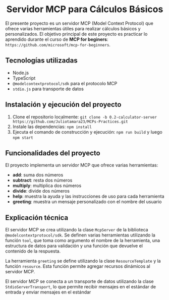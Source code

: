# <h1 align="center">Servidor MCP para Cálculos Básicos</h1>

El presente proyecto es un servidor MCP (Model Context Protocol) que ofrece varias herramientas útiles para realizar cálculos básicos y personalizados. El objetivo principal de este proyecto es practicar lo aprendido durante el curso de **MCP for beginers**: `https://github.com/microsoft/mcp-for-beginners`.

## Tecnologías utilizadas

- Node.js
- TypeScript
- `@modelcontextprotocol/sdk` para el protocolo MCP
- `stdio.js` para transporte de datos

## Instalación y ejecución del proyecto

1.  Clone el repositorio localmente: `git clone -b 0.2-calculator-server https://github.com/Juliotamara23/MCPs-Practices.git`
2.  Instale las dependencias: `npm install`
3.  Ejecuta el comando de construcción y ejecución: `npm run build` y luego `npm start`

## Funcionalidades del proyecto

El proyecto implementa un servidor MCP que ofrece varias herramientas:

- **add**: suma dos números
- **subtract**: resta dos números
- **multiply**: multiplica dos números
- **divide**: divide dos números
- **help**: muestra la ayuda y las instrucciones de uso para cada herramienta
- **greeting**: muestra un mensaje personalizado con el nombre del usuario

## Explicación técnica

El servidor MCP se crea utilizando la clase `McpServer` de la biblioteca `@modelcontextprotocol/sdk`. Se definen varias herramientas utilizando la función `tool`, que toma como argumento el nombre de la herramienta, una estructura de datos para validación y una función que devuelve el contenido de la respuesta.

La herramienta `greeting` se define utilizando la clase `ResourceTemplate` y la función `resource`. Esta función permite agregar recursos dinámicos al servidor MCP.

El servidor MCP se conecta a un transporte de datos utilizando la clase `StdioServerTransport`, lo que permite recibir mensajes en el estándar de entrada y enviar mensajes en el estándar
